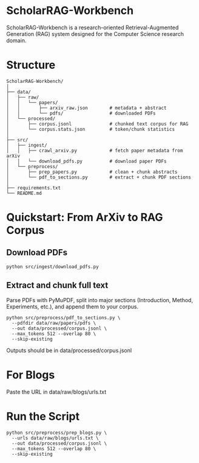 # ScholarRAG-Workbench
ScholarRAG-Workbench is a research-oriented Retrieval-Augmented Generation (RAG) system designed for the Computer Science research domain.


# Structure
```
ScholarRAG-Workbench/
│
├── data/
│   ├── raw/
│   │   └── papers/
│   │       ├── arxiv_raw.json        # metadata + abstract
│   │       └── pdfs/                 # downloaded PDFs
│   └── processed/
│       ├── corpus.jsonl              # chunked text corpus for RAG
│       └── corpus.stats.json         # token/chunk statistics
│
├── src/
│   ├── ingest/
│   │   ├── crawl_arxiv.py            # fetch paper metadata from arXiv
│   │   └── download_pdfs.py          # download paper PDFs
│   └── preprocess/
│       ├── prep_papers.py            # clean + chunk abstracts
│       └── pdf_to_sections.py        # extract + chunk PDF sections
│
├── requirements.txt
└── README.md
```


# Quickstart: From ArXiv to RAG Corpus

## Download PDFs
```
python src/ingest/download_pdfs.py
```

## Extract and chunk full text

Parse PDFs with PyMuPDF, split into major sections (Introduction, Method, Experiments, etc.), and append them to your corpus.

```
python src/preprocess/pdf_to_sections.py \
  --pdfdir data/raw/papers/pdfs \
  --out data/processed/corpus.jsonl \
  --max_tokens 512 --overlap 80 \
  --skip-existing
```

Outputs should be in data/processed/corpus.jsonl



# For Blogs

Paste the URL in data/raw/blogs/urls.txt

# Run the Script
```
python src/preprocess/prep_blogs.py \
  --urls data/raw/blogs/urls.txt \
  --out data/processed/corpus.jsonl \
  --max_tokens 512 --overlap 80 \
  --skip-existing
```